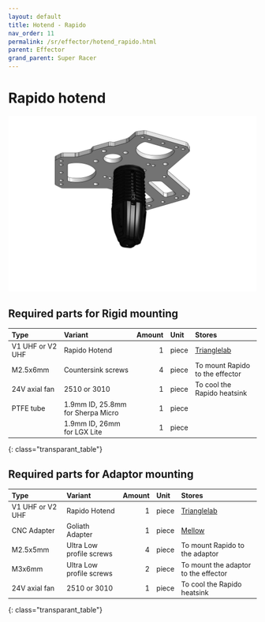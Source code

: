 ```yaml
---
layout: default
title: Hotend - Rapido
nav_order: 11
permalink: /sr/effector/hotend_rapido.html
parent: Effector
grand_parent: Super Racer
---
```


# Rapido hotend

![Rapido hotend](/assets/images/sr/effector/hotend_rapido.png)

## Required parts for Rigid mounting

| Type             | Variant                           | Amount | Unit  |                           Stores                            |
|:-----------------|:----------------------------------|-------:|:------|:------------------------------------------------------------|
| V1 UHF or V2 UHF | Rapido Hotend                     |      1 | piece | [Trianglelab](https://s.click.aliexpress.com/e/_DeSFiF7)    |
| M2.5x6mm         | Countersink screws                |      4 | piece | To mount Rapido to the effector                             |
| 24V axial fan    | 2510 or 3010                      |      1 | piece | To cool the Rapido heatsink                                 |
| PTFE tube        | 1.9mm ID, 25.8mm for Sherpa Micro |      1 | piece |                                                             |
|                  | 1.9mm ID, 26mm for LGX Lite       |      1 | piece |                                                             |
{: class="transparant_table"}

## Required parts for Adaptor mounting

| Type             | Variant                           | Amount | Unit  |                           Stores                            |
|:-----------------|:----------------------------------|-------:|:------|:------------------------------------------------------------|
| V1 UHF or V2 UHF | Rapido Hotend                     |      1 | piece | [Trianglelab](https://s.click.aliexpress.com/e/_DeSFiF7)    |
| CNC Adapter      | Goliath Adapter                   |      1 | piece | [Mellow](https://s.click.aliexpress.com/e/_DFI2Shn)         | 
| M2.5x5mm         | Ultra Low profile screws          |      4 | piece | To mount Rapido to the adaptor                              |
| M3x6mm           | Ultra Low profile screws          |      2 | piece | To mount the adaptor to the effector                        |
| 24V axial fan    | 2510 or 3010                      |      1 | piece | To cool the Rapido heatsink                                 |
{: class="transparant_table"}
